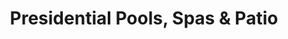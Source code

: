 ---
title: "Presidential Pools, Spas & Patio"
url: /gilbert/presidential-pools-spas-und-patio/
shop: Pool
---